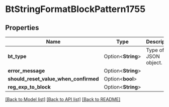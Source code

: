# BtStringFormatBlockPattern1755

## Properties

Name | Type | Description | Notes
------------ | ------------- | ------------- | -------------
**bt_type** | Option<**String**> | Type of JSON object. | [optional]
**error_message** | Option<**String**> |  | [optional]
**should_reset_value_when_confirmed** | Option<**bool**> |  | [optional]
**reg_exp_to_block** | Option<**String**> |  | [optional]

[[Back to Model list]](../README.md#documentation-for-models) [[Back to API list]](../README.md#documentation-for-api-endpoints) [[Back to README]](../README.md)


